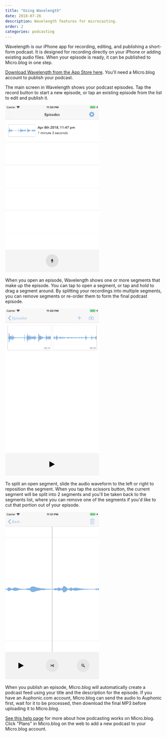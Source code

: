```yaml
---
title: "Using Wavelength"
date: 2018-07-26
description: Wavelength features for microcasting.
order: 2
categories: podcasting
---
```

Wavelength is our iPhone app for recording, editing, and publishing a short-form podcast. It is designed for recording directly on your iPhone or adding existing audio files. When your episode is ready, it can be published to Micro.blog in one step.

[Download Wavelength from the App Store here](https://itunes.apple.com/us/app/wavelength-for-micro-blog/id1365158696?ls=1&mt=8). You'll need a Micro.blog account to publish your podcast.

The main screen in Wavelength shows your podcast episodes. Tap the record button to start a new episode, or tap an existing episode from the list to edit and publish it.

<img src="/assets/images/wavelength/episodes.png" width="300" height="534" alt="Screenshot of episodes list">

When you open an episode, Wavelength shows one or more segments that make up the episode. You can tap to open a segment, or tap and hold to drag a segment around. By splitting your recordings into multiple segments, you can remove segments or re-order them to form the final podcast episode.

<img src="/assets/images/wavelength/segments.png" width="300" height="534" alt="Screenshot of segments">

To split an open segment, slide the audio waveform to the left or right to reposition the segment. When you tap the scissors button, the current segment will be split into 2 segments and you'll be taken back to the segments list, where you can remove one of the segments if you'd like to cut that portion out of your episode.

<img src="/assets/images/wavelength/segment-split.png" width="300" height="534" alt="Screenshot of splitting a segment">

When you publish an episode, Micro.blog will automatically create a podcast feed using your title and the description for the episode. If you have an Auphonic.com account, Micro.blog can send the audio to Auphonic first, wait for it to be processed, then download the final MP3 before uploading it to Micro.blog.

[See this help page](/2018/microcasting/) for more about how podcasting works on Micro.blog. Click "Plans" in Micro.blog on the web to add a new podcast to your Micro.blog account.
